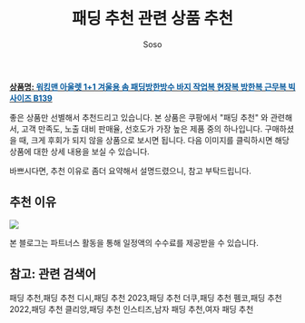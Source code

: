 ﻿---
layout: post
title:  "패딩 추천 관련 상품 추천"
author: Soso
categories: [ 디저털/가전 ]
tags: [패딩 추천,패딩 추천 디시,패딩 추천 2023,패딩 추천 더쿠,패딩 추천 펨코,패딩 추천 2022,패딩 추천 클리앙,패딩 추천 인스티즈,남자 패딩 추천,여자 패딩 추천]
image: https://ads-partners.coupang.com/image1/xg1tWcAWFzs_7WtBxk9tQon4Lm7A2-HksMiWJP7ecMP6TA5wr7QOFQVT2iMZeEuzuO5LmdDvZi1rXVwEXl_wclC_rsopYkhQo-p8TtK9n_8XyV1B_z6LHH31y7emi0gAe2pTCZ4zyEJxckXiVi2h_hv16oBIPZsPKJAc4t36G34eMfbAW11jTujPxk7bWYJxecuur6L1PGVvy_SY-s1eiF9NjeG4h3umdTYChoPBAm_ImQFQbDTNiBZd26Tcq4jS4EHsZDQxzxf7cQfMx9nbYEq-wZspqNimoNFtaFS4VvpNTtLcIxk= 
description: "쿠팡에서 패딩 추천 관련 상품으로 가장 고객 선호도가 높은 제품 중 하나입니다."
---

<a href="https://link.coupang.com/re/AFFSDP?lptag=AF5673682&pageKey=7308256430&itemId=18717075243&vendorItemId=85225735697&traceid=V0-153-f96aba05c6b4c353&clickBeacon=n2OE6QqlD07UnpOXLLKQo%2FkNzRlMgZAO5HbLsWXA%2BeYsdcwsgiP5Rl1uDcDDaeM4MWMMCswNKNoAyTRrKc%2FRDkBf0e1OB9FY4EkH7BFA2KZ9sy9Oj18sbb6Vh1yBQVGMEt5DTtz6LeyD0OIp5VRt1eS8t7E%2BfT5i4oCFFLXqHeU5nOSBYkfULQ2%2BjlEIZCTri7EARjZA5DfHOD%2BQsPSsbg6vNAXUKU3blbpIhPIHpZV6aJ8iuRjlG1cR5WUQOpLSwDfiRgRw0p9QnfcTitQdmrBmZY76fqoW4uFLEOqgcRTT0RjTXHNOIZ%2Fl51QPD8n7nY5z%2BOu23QkNRg6MHG0A1IGw6sQg8AprHcRaAkEckmYVsjPz%2FuWDhnpq7AzUT3cevaPypN6XAnv74stOQFWxG126dovxCCTm44tfGZ0PWcNk4SBxm9uyO2Wx5aPAWfz7EGAPoKAjzFYm0RzH9brQayaShpjf18k5xGOZP9kkrQdRe4kmgDQKs5VqGvJUwWueCORcHFyNZ5aFuDpcAWBz7qk9DObm7SJZgHOpLCTMkhVkFQ%2Ftz08pfBU22PZhmlTPQ3wer3Nb4MdbFY%2B7aRn3iZJCDZ9mlqLDIA66Id%2BCbvDD2n%2Fnts34liPyi3oys1YMi1Djep7yGZjtFLtMW3AlxD93j3FMjao8EBVpMrCQGNSRCE9b4IbYYQ8DIC2u1hwXDy2Gr6sxGx2tW2BAJQmPVb6gdXnYOe083oI2QGq4F2iu6nYVCpQ6YwHKMV8FFTwWARESZhN%2BxfCMsA1C2MsmV%2FT6skzMJwo7pBGJzKGLgm4NSfWFaD8rfv%2BNbZsQaZstIgbugQkgrCBZFkInXFHLiaHUodRQKSfApsy1nfTpi%2Fk%3D&requestid=20231116174038840114212657&token=31850C%7CMIXED"><b>상품명: <font color='#01579B'>워킹맨 아울렛 1+1 겨울용 솜 패딩방한방수 바지 작업복 현장복 방한복 근무복 빅사이즈 B139</font></b></a>

좋은 상품만 선별해서 추천드리고 있습니다.
본 상품은 쿠팡에서 "패딩 추천" 와 관련해서, 고객 만족도, 노출 대비 판매율, 선호도가 가장 높은 제품 중의 하나입니다.
구매하셨을 때, 크게 후회가 되지 않을 상품으로 보시면 됩니다. 
다음 이미지를 클릭하시면 해당 상품에 대한 상세 내용을 보실 수 있습니다.

바쁘시다면, 추천 이유로 좀더 요약해서 설명드렸으니, 참고 부탁드립니다.

## 추천 이유 

<a href="https://link.coupang.com/re/AFFSDP?lptag=AF5673682&pageKey=7308256430&itemId=18717075243&vendorItemId=85225735697&traceid=V0-153-f96aba05c6b4c353&clickBeacon=n2OE6QqlD07UnpOXLLKQo%2FkNzRlMgZAO5HbLsWXA%2BeYsdcwsgiP5Rl1uDcDDaeM4MWMMCswNKNoAyTRrKc%2FRDkBf0e1OB9FY4EkH7BFA2KZ9sy9Oj18sbb6Vh1yBQVGMEt5DTtz6LeyD0OIp5VRt1eS8t7E%2BfT5i4oCFFLXqHeU5nOSBYkfULQ2%2BjlEIZCTri7EARjZA5DfHOD%2BQsPSsbg6vNAXUKU3blbpIhPIHpZV6aJ8iuRjlG1cR5WUQOpLSwDfiRgRw0p9QnfcTitQdmrBmZY76fqoW4uFLEOqgcRTT0RjTXHNOIZ%2Fl51QPD8n7nY5z%2BOu23QkNRg6MHG0A1IGw6sQg8AprHcRaAkEckmYVsjPz%2FuWDhnpq7AzUT3cevaPypN6XAnv74stOQFWxG126dovxCCTm44tfGZ0PWcNk4SBxm9uyO2Wx5aPAWfz7EGAPoKAjzFYm0RzH9brQayaShpjf18k5xGOZP9kkrQdRe4kmgDQKs5VqGvJUwWueCORcHFyNZ5aFuDpcAWBz7qk9DObm7SJZgHOpLCTMkhVkFQ%2Ftz08pfBU22PZhmlTPQ3wer3Nb4MdbFY%2B7aRn3iZJCDZ9mlqLDIA66Id%2BCbvDD2n%2Fnts34liPyi3oys1YMi1Djep7yGZjtFLtMW3AlxD93j3FMjao8EBVpMrCQGNSRCE9b4IbYYQ8DIC2u1hwXDy2Gr6sxGx2tW2BAJQmPVb6gdXnYOe083oI2QGq4F2iu6nYVCpQ6YwHKMV8FFTwWARESZhN%2BxfCMsA1C2MsmV%2FT6skzMJwo7pBGJzKGLgm4NSfWFaD8rfv%2BNbZsQaZstIgbugQkgrCBZFkInXFHLiaHUodRQKSfApsy1nfTpi%2Fk%3D&requestid=20231116174038840114212657&token=31850C%7CMIXED"><img src="https://thumbnail8.coupangcdn.com/thumbnails/remote/q89/image/vendor_inventory/e5a0/2fc7357d46c20743ce4f6e1e3412a829d15bd1e8b742e9e50462cf9049e7.jpg"></a> 

본 블로그는 파트너스 활동을 통해 일정액의 수수료를 제공받을 수 있습니다.

## 참고: 관련 검색어    
패딩 추천,패딩 추천 디시,패딩 추천 2023,패딩 추천 더쿠,패딩 추천 펨코,패딩 추천 2022,패딩 추천 클리앙,패딩 추천 인스티즈,남자 패딩 추천,여자 패딩 추천